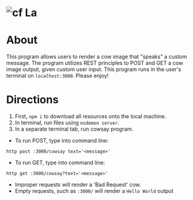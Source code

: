 ![cf](https://i.imgur.com/7v5ASc8.png) La
======

# About
This program allows users to render a cow image that "speaks" a custom message. The program utilizes REST principles to POST and GET a cow image output, given custom user input. This program runs in the user's terminal on `localhost:3000`. Please enjoy!

# Directions
1. First, `npm i` to download all resources onto the local machine.
2. In terminal, run files using `nodemon server`.
3. In a separate terminal tab, run cowsay program.
  * To run POST, type into command line:
  ```
  http post :3000/cowsay text='<message>'
  ```
* To run GET, type into command line:
```
http get :3000/cowsay?text='<message>'
```

* Improper requests will render a 'Bad Request' cow.
* Empty requests, such as `:3000/` will render a `Hello World` output
